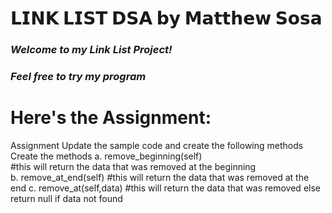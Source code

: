 # 𝗟𝗜𝗡𝗞 𝗟𝗜𝗦𝗧 𝗗𝗦𝗔 𝗯𝘆 𝗠𝗮𝘁𝘁𝗵𝗲𝘄 𝗦𝗼𝘀𝗮

###  _Welcome to my Link List Project!_
###  _Feel free to try my program_

# Here's the Assignment:
Assignment
 Update the sample code and create the following methods
 Create the methods 
a. remove_beginning(self)  
#this will return the data that was removed at the beginning  
b.  remove_at_end(self)
 #this will return the data that was removed at the end
 c. remove_at(self,data) 
#this will return the data that was removed else return null if data not found
